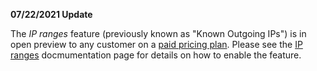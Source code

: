 **07/22/2021 Update**

The *IP ranges* feature (previously known as "Known Outgoing IPs") is in open preview to any customer on a [paid pricing plan](https://circleci.com/pricing/).  Please see the [IP ranges](https://circleci.com/docs/2.0/ip-ranges/) docmumentation page for details on how to enable the feature.
